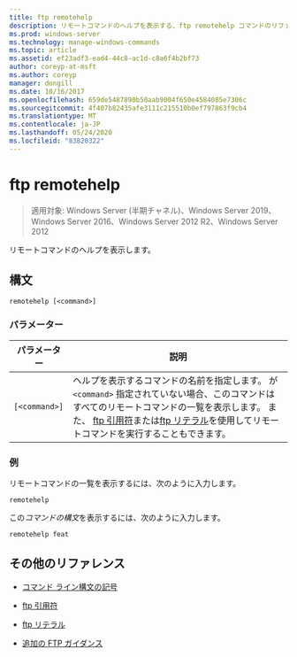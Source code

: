 ```yaml
---
title: ftp remotehelp
description: リモートコマンドのヘルプを表示する、ftp remotehelp コマンドのリファレンストピックです。
ms.prod: windows-server
ms.technology: manage-windows-commands
ms.topic: article
ms.assetid: ef23adf3-ead4-44c8-ac1d-c8a6f4b2bf73
author: coreyp-at-msft
ms.author: coreyp
manager: dongill
ms.date: 10/16/2017
ms.openlocfilehash: 659de5487890b50aab9004f650e4584085e7306c
ms.sourcegitcommit: 4f407b82435afe3111c215510b0ef797863f9cb4
ms.translationtype: MT
ms.contentlocale: ja-JP
ms.lasthandoff: 05/24/2020
ms.locfileid: "83820322"
---
```

# <a name="ftp-remotehelp"></a>ftp remotehelp

> 適用対象: Windows Server (半期チャネル)、Windows Server 2019、Windows Server 2016、Windows Server 2012 R2、Windows Server 2012

リモートコマンドのヘルプを表示します。

## <a name="syntax"></a>構文

```
remotehelp [<command>]
```

### <a name="parameters"></a>パラメーター

| パラメーター | 説明 |
| ------- | -------- |
| `[<command>]` | ヘルプを表示するコマンドの名前を指定します。 が `<command>` 指定されていない場合、このコマンドはすべてのリモートコマンドの一覧を表示します。 また、 [ftp 引用符](ftp-quote.md)または[ftp リテラル](ftp-literal_1.md)を使用してリモートコマンドを実行することもできます。 |

### <a name="examples"></a>例

リモートコマンドの一覧を表示するには、次のように入力します。

```
remotehelp
```

この*コマンドの構文*を表示するには、次のように入力します。

```
remotehelp feat
```

## <a name="additional-references"></a>その他のリファレンス

- [コマンド ライン構文の記号](command-line-syntax-key.md)

- [ftp 引用符](ftp-quote.md)

- [ftp リテラル](ftp-literal_1.md)

- [追加の FTP ガイダンス](https://docs.microsoft.com/previous-versions/orphan-topics/ws.10/cc756013(v=ws.10))
